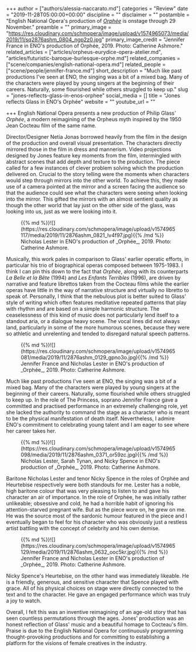 +++
author = ["authors/alessia-naccarato.md"]
categories = "Review"
date = "2019-11-28T05:00:00+00:00"
discipline = ""
disclaimer = ""
postamble = "English National Opera's production of [_Orphée_](https://www.eno.org/whats-on/orphee/) is onstage through 29 November."
preamble = ""
primary_image = "https://res.cloudinary.com/schmopera/image/upload/v1574965073/media/2019/11/sq2876ashm_0804_ngp2z0.jpg"
primary_image_credit = "Jennifer France in ENO's production of Orphée, 2019. Photo: Catherine Ashmore."
related_articles = ["articles/orpheus-eurydice-opera-atelier.md", "articles/futuristic-baroque-burlesque-orphe.md"]
related_companies = ["scene/companies/english-national-opera.md"]
related_people = ["scene/people/jennifer-france.md"]
short_description = "Much like past productions I've seen at ENO, the singing was a bit of a mixed bag. Many of the characters were played by young singers at the beginning of their careers. Naturally, some flourished while others struggled to keep up."
slug = "jones-reflects-glass-in-enos-orphee"
social_media = []
title = "Jones reflects Glass in ENO's Orphée"
website = ""
youtube_url = ""

+++
English National Opera presents a new production of Philip Glass' _Orphée_, a modern reimagining of the Orpheus myth inspired by the 1950 Jean Cocteau film of the same name.

Director/Designer Netia Jonas borrowed heavily from the film in the design of the production and overall visual presentation. The characters directly mirrored those in the film in dress and mannerism. Video projections designed by Jones feature key moments from the film, intermingled with abstract scenes that add depth and texture to the production. The piece called for a few instances of clever problem solving which the production delivered on. Crucial to the story telling were the moments when characters would step through mirrors into the other world. To achieve this, they made use of a camera pointed at the mirror and a screen facing the audience so that the audience could see what the characters were seeing when looking into the mirror. This gifted the mirrors with an almost sentient quality as though the other world that lay just on the other side of the glass, was looking into us, just as we were looking into it.

<figure data-type="image">{{% md %}}![](https://res.cloudinary.com/schmopera/image/upload/v1574965117/media/2019/11/2876ashm_0821_lv4f97.jpg){{% /md %}}

<figcaption>Nicholas Lester in ENO's production of _Orphée_, 2019. Photo: Catherine Ashmore.</figcaption>  
</figure>

Musically, this work pales in comparison to Glass' earlier operatic efforts, in particular his trio of biographical operas composed between 1975-1983. I think I can pin this down to the fact that _Orphée_, along with its counterparts _La Belle et la Bête_ (1994) and _Les Enfants Terribles_ (1996), are driven by narrative and feature librettos taken from the Cocteau films while the earlier operas have little in the way of narrative structure and virtually no libretto to speak of. Personally, I think that the nebulous plot is better suited to Glass' style of writing which often features meditative repeated patterns that play with rhythm and are based on a simple harmonic structure. The ceaselessness of this kind of music does not particularly lend itself to a standout aria, or a dialogue heavy scene. The vocal lines did not always land, particularly in some of the more humorous scenes, because they were so athletic and unrelenting and tended to disregard natural speech patterns.

<figure data-type="image">{{% md %}}![](https://res.cloudinary.com/schmopera/image/upload/v1574965081/media/2019/11/2876ashm_0129_gpno3o.jpg){{% /md %}}

<figcaption>Jennifer France and Nicholas Lester in ENO's production of _Orphée_, 2019. Photo: Catherine Ashmore.</figcaption>  
</figure>

Much like past productions I've seen at ENO, the singing was a bit of a mixed bag. Many of the characters were played by young singers at the beginning of their careers. Naturally, some flourished while others struggled to keep up. In the role of The Princess, soprano Jennifer France gave a committed and practised performance in an extremely challenging role, yet she lacked the authority to command the stage as a character who is meant to be the physical manifestation of death itself. Nevertheless, I admire ENO's commitment to celebrating young talent and I am eager to see where her career takes her.

<figure data-type="image">{{% md %}}![](https://res.cloudinary.com/schmopera/image/upload/v1574965098/media/2019/11/2876ashm_0371_or59zc.jpg){{% /md %}}

<figcaption>Nicholas Lester, Sarah Tynan, and Nicky Spence in ENO's production of _Orphée_, 2019. Photo: Catherine Ashmore.</figcaption>  
</figure>

Baritone Nicholas Lester and tenor Nicky Spence in the roles of Orphée and Heurtebise respectively were both standouts for me. Lester has a noble, high baritone colour that was very pleasing to listen to and gave his character an air of importance. In the role of Orphée, he was initially rather unlikeable; obsessive and cold, he had a horrible habit of ignoring his attention-starved pregnant wife. But as the piece wore on, he grew on me. He was the source most of the sardonic humour featured in the piece and I eventually began to feel for his character who was obviously just a restless artist battling with the concept of celebrity and his own demise.

<figure data-type="image">{{% md %}}![](https://res.cloudinary.com/schmopera/image/upload/v1574965129/media/2019/11/2876ashm_0632_ooc5kr.jpg){{% /md %}}

<figcaption>Jennifer France and Nicholas Lester in ENO's production of _Orphée_, 2019. Photo: Catherine Ashmore.</figcaption>  
</figure>

Nicky Spence's Heurtebise, on the other hand was immediately likeable. He is a friendly, generous, and sensitive character that Spence played with grace. All of his physical choices on stage were directly connected to the text and to the character. He gave an engaged performance which was truly a joy to watch.

Overall, I felt this was an inventive reimagining of an age-old story that has seen countless permutations through the ages. Jones' production was an honest reflection of Glass' music and a beautiful homage to Cocteau's film. Praise is due to the English National Opera for continuously programming thought-provoking productions and for committing to establishing a platform for the visions of female creatives in the industry.